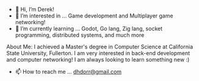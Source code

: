 - 👋 Hi, I’m Derek!
- 👀 I’m interested in ... Game development and Multiplayer game networking!
- 🌱 I’m currently learning ... Godot, Go lang, Zig lang, socket programming, distributed systems, and much more

About Me: I achieved a Master's degree in Computer Science at California State University, Fullerton. I am very interested in back-end development and computer networking! I am always looking to learn something new :)

- 📫 How to reach me ... dhdorr@gmail.com

<!---
dhdorr/dhdorr is a ✨ special ✨ repository because its `README.md` (this file) appears on your GitHub profile.
You can click the Preview link to take a look at your changes.
--->

